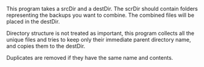 This program takes a srcDir and a destDir. The scrDir should contain folders representing the backups you want to combine. The combined files will be placed in the destDir.

Directory structure is not treated as important, this program collects all the unique files and tries to keep only their immediate parent directory name, and copies them to the destDir.

Duplicates are removed if they have the same name and contents.
